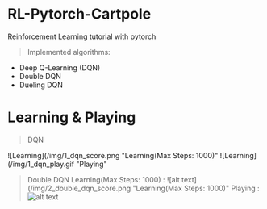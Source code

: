# RL-Pytorch-Cartpole
Reinforcement Learning tutorial with pytorch

> Implemented algorithms:

* Deep Q-Learning (DQN)
* Double DQN
* Dueling DQN

# Learning & Playing

> DQN

![Learning](/img/1_dqn_score.png "Learning(Max Steps: 1000)"
![Learning](/img/1_dqn_play.gif "Playing"

> Double DQN
Learning(Max Steps: 1000) :
![alt text](/img/2_double_dqn_score.png "Learning(Max Steps: 1000)"
Playing :
![alt text](/img/2_double_dqn_play.gif "Playing")
